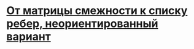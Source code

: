 # [От матрицы смежности к списку ребер, неориентированный вариант](http://informatics.mccme.ru/mod/statements/view3.php?chapterid=464)
